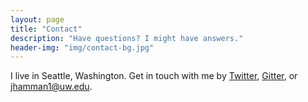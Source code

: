 ```yaml
---
layout: page
title: "Contact"
description: "Have questions? I might have answers."
header-img: "img/contact-bg.jpg"
---
```


I live in Seattle, Washington.  Get in touch with me by [Twitter](https://twitter.com/HammanHydro), [Gitter](https://gitter.im/jhamman), or [jhamman1@uw.edu](jhamman1@uw.edu).
